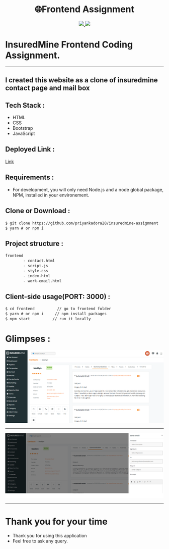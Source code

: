 <h1 align="center">
🌐Frontend Assignment
</h1>
<p align="center">
   <a href="https://github.com/amazingandyyy/mern/blob/master/LICENSE">
      <img src="https://img.shields.io/badge/License-MIT-green.svg" />
   </a>
   <a href="https://circleci.com/gh/amazingandyyy/mern">
      <img src="https://circleci.com/gh/amazingandyyy/mern.svg?style=svg" />
   </a>
</p>

# InsuredMine Frontend Coding Assignment.

---

I created this website as a clone of insuredmine contact page and mail box
---
## Tech Stack :
- HTML
- CSS
- Bootstrap
- JavaScript

## Deployed Link : 
[Link](https://app.netlify.com/sites/storied-mousse-631b5c/overview)

## Requirements :

- For development, you will only need Node.js and a node global package, NPM, installed in your environement.


## Clone or Download :

```terminal
$ git clone https://github.com/priyankadora20/insuredmine-assignment
$ yarn # or npm i
```

## Project structure :

```terminal
frontend
        - contact.html
        - script.js
        - style.css
        - index.html
        - work-email.html

```

## Client-side usage(PORT: 3000) :

```terminal
$ cd frontend          // go to frontend folder
$ yarn # or npm i     // npm install packages
$ npm start          // run it locally
```

# Glimpses :

![Alt text](image.png)

---

![Alt text](image-1.png)

---

# Thank you for your time 

-   Thank you for using this application
-   Feel free to ask any query.
 